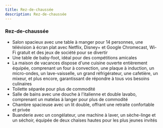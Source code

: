 ```yaml
---
title: Rez-de-chaussée
description: Rez-de-chaussée
---
```


### Rez-de-chaussée

- Salon spacieux avec une table à manger pour 14 personnes, une télévision à écran plat avec Netflix, Disney+ et Google Chromecast, Wi-Fi gratuit et des jeux de société pour se divertir
- Une table de baby-foot, idéal pour des compétitions amicales
- La maison de vacances dispose d'une cuisine ouverte entièrement équipée, comprenant un four à convection, une plaque à induction, un micro-ondes, un lave-vaisselle, un grand réfrigérateur, une cafetière, un mixeur, et plus encore, garantissant de répondre à tous vos besoins culinaires
- Toilette séparée pour plus de commodité
- Salle de bains avec une douche à l'italienne et double lavabo, comprenant un matelas à langer pour plus de commodité
- Chambre spacieuse avec un lit double, offrant une retraite confortable et privée
- Buanderie avec un congélateur, une machine à laver, un sèche-linge et un séchoir, équipée de deux chaises hautes pour les plus jeunes invités
